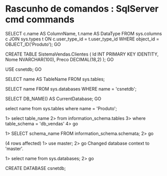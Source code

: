# Rascunho de comandos : SqlServer cmd commands

SELECT c.name AS ColumnName, t.name AS DataType
FROM sys.columns c
JOIN sys.types t ON c.user_type_id = t.user_type_id
WHERE object_id = OBJECT_ID('Produto');
GO

CREATE TABLE SistemaVendas.Clientes (
    Id INT PRIMARY KEY IDENTITY,
    Nome NVARCHAR(100),
    Preco DECIMAL(18,2)
);
GO

USE csnetdb;
GO

SELECT name AS TableName
FROM sys.tables;


SELECT name 
FROM sys.databases 
WHERE name = 'csnetdb';


SELECT DB_NAME() AS CurrentDatabase;
GO


 select name from sys.tables where name = 'Produto';

1> select table_name
2> from information_schema.tables
3> where table_schema = 'db_vendas'
4> go

1> SELECT schema_name FROM information_schema.schemata;
2> go

(4 rows affected)
1> use master;
2> go
Changed database context to 'master'.


1> select name from sys.databases;
2> go

CREATE DATABASE csnetdb;

